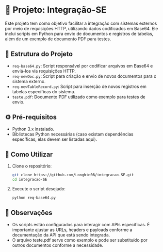 # 📄 Projeto: Integração-SE

Este projeto tem como objetivo facilitar a integração com sistemas externos por meio de requisições HTTP, utilizando dados codificados em Base64. Ele inclui scripts em Python para envio de documentos e registros de tabelas, além de um exemplo de documento PDF para testes.

## 📁 Estrutura do Projeto

- `req-base64.py`: Script responsável por codificar arquivos em Base64 e enviá-los via requisições HTTP.
- `req-newDoc.py`: Script para criação e envio de novos documentos para o sistema externo.
- `req-newTableRecord.py`: Script para inserção de novos registros em tabelas específicas do sistema.
- `teste.pdf`: Documento PDF utilizado como exemplo para testes de envio.

## ⚙️ Pré-requisitos

- Python 3.x instalado.
- Bibliotecas Python necessárias (caso existam dependências específicas, elas devem ser listadas aqui).

## 🚀 Como Utilizar

1. Clone o repositório:

    ```bash
   git clone https://github.com/Longhin08/integracao-SE.git
   cd integracao-SE
    ```
3. Execute o script desejado:
   
   ```bash
   python req-base64.py


## 📝 Observações

 - Os scripts estão configurados para interagir com APIs específicas. É importante ajustar as URLs, headers e payloads conforme a documentação da API que está sendo integrada.
 - O arquivo teste.pdf serve como exemplo e pode ser substituído por outros documentos conforme a necessidade.
